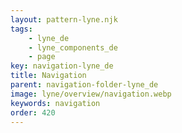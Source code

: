 ```yaml
---
layout: pattern-lyne.njk
tags: 
    - lyne_de
    - lyne_components_de
    - page
key: navigation-lyne_de
title: Navigation
parent: navigation-folder-lyne_de
image: lyne/overview/navigation.webp
keywords: navigation
order: 420
---
```

